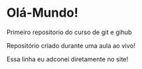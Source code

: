 # Olá-Mundo!
 Primeiro repositorio do curso de git e gihub

 Repositório criado durante uma aula ao vivo!
 
 Essa linha eu adconei diretamente no site!
